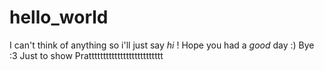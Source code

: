 # hello_world
I can't think of anything so i'll just say *hi* ! 
Hope you had a _good_ day :)
Bye :3
Just to show Pratttttttttttttttttttttttttt
